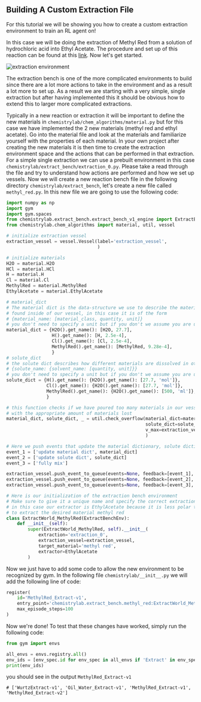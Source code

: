 ## Building A Custom Extraction File

For this tutorial we will be showing you how to create a custom extraction environment to train an RL agent on!

In this case we will be doing the extraction of Methyl Red from a solution of hydrochloric acid into Ethyl Acetate.
The procedure and set up of this reaction can be found at this
[link](https://chem.libretexts.org/Bookshelves/Organic_Chemistry/Book%3A_Organic_Chemistry_Lab_Techniques_(Nichols)/04%3A_Extraction/4.06%3A_Step-by-Step_Procedures_For_Extractions).
Now let's get started.

![extraction environment]()

The extraction bench is one of the more complicated environments to build since there are a lot more actions to take in
the environment and as a result a lot more to set up. As a result we are starting with a very simple, single extraction
but after having implemented this it should be obvious how to extend this to larger more complicated extractions.


Typically in a new reaction or extraction it will be important to define the new materials in 
`chemistrylab/chem_algorithms/material.py` but for this case we have implemented the 2 new materials
(methyl red and ethyl acetate). Go into the material file and look at the materials and familiarize yourself with the
properties of each material. In your own project after creating the new materials it is then time to create the
extraction environment space and the actions that can be performed in that extraction. For a simple single extraction
we can use a prebuilt environment in this case `chemistrylab/extract_bench/extraction_0.py`. Please take a read through
the file and try to understand how actions are performed and how we set up vessels. Now we will create a new reaction
bench file in the following directory `chemistrylab/extract_bench`, let's create a new file called `methyl_red.py`.
In this new file we are going to use the following code:

```python
import numpy as np
import gym
import gym.spaces
from chemistrylab.extract_bench.extract_bench_v1_engine import ExtractBenchEnv
from chemistrylab.chem_algorithms import material, util, vessel

# initialize extraction vessel
extraction_vessel = vessel.Vessel(label='extraction_vessel',
                                  )

# initialize materials
H2O = material.H2O
HCl = material.HCl
H = material.H
Cl = material.Cl
MethylRed = material.MethylRed
EthylAcetate = material.EthylAcetate

# material_dict
# The material dict is the data-structure we use to describe the materials that will be in our vessel
# found inside of our vessel, in this case it is of the form
# {material_name: [material_class, quantity, unit]}
# you don't need to specify a unit but if you don't we assume you are using mols
material_dict = {H2O().get_name(): [H2O, 27.7],
                 H().get_name(): [H, 2.5e-4],
                 Cl().get_name(): [Cl, 2.5e-4],
                 MethylRed().get_name(): [MethylRed, 9.28e-4],
                 }
# solute_dict
# the solute dict describes how different materials are dissolved in others
# {solute_name: {solvent_name: [quantity, unit]}}
# you don't need to specify a unit but if you don't we assume you are using mols
solute_dict = {H().get_name(): {H2O().get_name(): [27.7, 'mol']},
               Cl().get_name(): {H2O().get_name(): [27.7, 'mol']},
               MethylRed().get_name(): {H2O().get_name(): [500, 'ml']},
               }

# this function checks if we have poured too many materials in our vessel and if we have it returns a vessel
# with the appropriate amount of materials lost
material_dict, solute_dict, _ = util.check_overflow(material_dict=material_dict,
                                                    solute_dict=solute_dict,
                                                    v_max=extraction_vessel.get_max_volume(),
                                                    )

# Here we push events that update the material dictionary, solute dictionary and then mix oall of the materials together
event_1 = ['update material dict', material_dict]
event_2 = ['update solute dict', solute_dict]
event_3 = ['fully mix']

extraction_vessel.push_event_to_queue(events=None, feedback=[event_1], dt=0)
extraction_vessel.push_event_to_queue(events=None, feedback=[event_2], dt=0)
extraction_vessel.push_event_to_queue(events=None, feedback=[event_3], dt=0)

# Here is our initialization of the extraction bench environment
# Make sure to give it a unique name and specify the correct extraction bench that we have defined above
# in this case our extractor is EthylAcetate because it is less polar than water, this in turn allows us
# to extract the desired material methyl red
class ExtractWorld_MethylRed(ExtractBenchEnv):
    def __init__(self):
        super(ExtractWorld_MethylRed, self).__init__(
            extraction='extraction_0',
            extraction_vessel=extraction_vessel,
            target_material='methyl red',
            extractor=EthylAcetate
        )

```

Now we just have to add some code to allow the new environment to be recognized by gym. In the following file
`chemistrylab/__init__.py` we will add the following line of code:

```python
register(
    id='MethylRed_Extract-v1',
    entry_point='chemistrylab.extract_bench.methyl_red:ExtractWorld_MethylRed',
    max_episode_steps=100
)
```

Now we're done! To test that these changes have worked, simply run the following code:

```python
from gym import envs

all_envs = envs.registry.all()
env_ids = [env_spec.id for env_spec in all_envs if 'Extract' in env_spec.id]
print(env_ids)
```
you should see in the output `MethylRed_Extract-v1`
```
# ['WurtzExtract-v1', 'Oil_Water_Extract-v1', 'MethylRed_Extract-v1', 'MethylRed_Extract-v2']
```